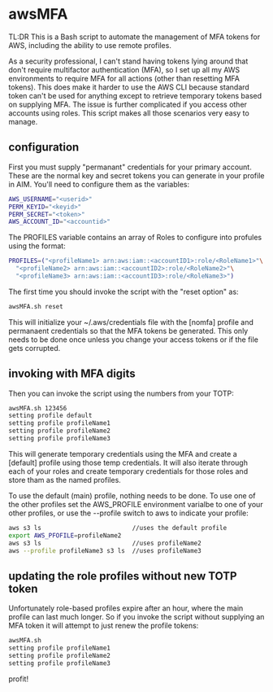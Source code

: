 # awsMFA
TL:DR This is a Bash script to automate the management of MFA tokens for AWS, including the ability to use remote profiles.

As a security professional, I can't stand having tokens lying around that don't require multifactor authentication (MFA), so I set up all my AWS environments to require MFA for all actions (other than resetting MFA tokens).  This does make it harder to use the AWS CLI because standard token can't be used for anything except to retrieve temporary tokens based on supplying MFA.  The issue is further complicated if you access other accounts using roles.  This script makes all those scenarios very easy to manage.

## configuration
First you must supply "permanant" credentials for your primary account.  These are the normal key and secret tokens you can generate in your profile in AIM.  You'll need to configure them as the variables:
```bash
AWS_USERNAME="<userid>"
PERM_KEYID="<keyid>"
PERM_SECRET="<token>"
AWS_ACCOUNT_ID="<accountid>"
```
The PROFILES variable contains an array of Roles to configure into profules using the format:
```bash
PROFILES=("<profileName1> arn:aws:iam::<accountID1>:role/<RoleName1>"\
  "<profileName2> arn:aws:iam::<accountID2>:role/<RoleName2>"\
  "<profileName3> arn:aws:iam::<accountID3>:role/<RoleName3>")
```
The first time you should invoke the script with the "reset option" as:
```bash
awsMFA.sh reset
```

This will initialize your ~/.aws/credentials file with the [nomfa] profile and permanaent credentials so that the MFA tokens be generated.  This only needs to be done once unless you change your access tokens or if the file gets corrupted.

## invoking with MFA digits
Then you can invoke the script using the numbers from your TOTP:
```bash
awsMFA.sh 123456
setting profile default
setting profile profileName1
setting profile profileName2
setting profile profileName3
```
This will generate temporary credentials using the MFA and create a [default] profile using those temp credentials.  It will also iterate through each of your roles and create temporary credentials for those roles and store tham as the named profiles.

To use the default (main) profile, nothing needs to be done.  To use one of the other profiles set the AWS_PROFILE environment varialbe to one of your other profiles, or use the --profile switch to aws to indicate your profile:
```bash
aws s3 ls                         //uses the default profile
export AWS_PFOFILE=profileName2
aws s3 ls                         //uses profileName2
aws --profile profileName3 s3 ls  //uses profileName3
```

## updating the role profiles without new TOTP token
Unfortunately role-based profiles expire after an hour, where the main profile can last much longer.  So if you invoke the script without supplying an MFA token it will attempt to just renew the profile tokens:
```bash
awsMFA.sh 
setting profile profileName1
setting profile profileName2
setting profile profileName3
```

profit!

